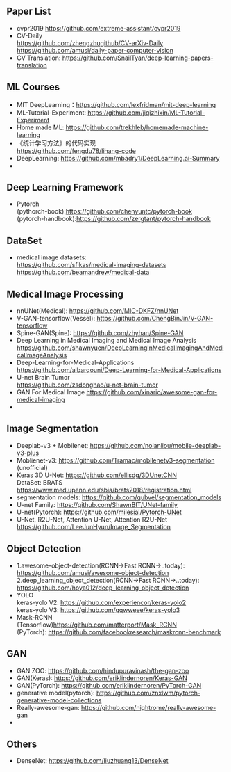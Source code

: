 ## Paper List
* cvpr2019 https://github.com/extreme-assistant/cvpr2019  
* CV-Daily   
  https://github.com/zhengzhugithub/CV-arXiv-Daily  
  https://github.com/amusi/daily-paper-computer-vision
* CV Translation: https://github.com/SnailTyan/deep-learning-papers-translation

## ML Courses
* MIT DeepLearning：https://github.com/lexfridman/mit-deep-learning
* ML-Tutorial-Experiment: https://github.com/jiqizhixin/ML-Tutorial-Experiment
* Home made ML: https://github.com/trekhleb/homemade-machine-learning
* 《统计学习方法》的代码实现  
  https://github.com/fengdu78/lihang-code
* DeepLearning: https://github.com/mbadry1/DeepLearning.ai-Summary
*

## Deep Learning Framework
* Pytorch  
  (pythorch-book):https://github.com/chenyuntc/pytorch-book  
  (pytorch-handbook):https://github.com/zergtant/pytorch-handbook  


## DataSet
* medical image datasets:  
  https://github.com/sfikas/medical-imaging-datasets  
  https://github.com/beamandrew/medical-data

## Medical Image Processing
* nnUNet(Medical): https://github.com/MIC-DKFZ/nnUNet
* V-GAN-tensorflow(Vessel): https://github.com/ChengBinJin/V-GAN-tensorflow
* Spine-GAN(Spine): https://github.com/zhyhan/Spine-GAN
* Deep Learning in Medical Imaging and Medical Image Analysis
  https://github.com/shawnyuen/DeepLearningInMedicalImagingAndMedicalImageAnalysis
* Deep-Learning-for-Medical-Applications  
  https://github.com/albarqouni/Deep-Learning-for-Medical-Applications
* U-net Brain Tumor  
  https://github.com/zsdonghao/u-net-brain-tumor
* GAN For Medical Image
  https://github.com/xinario/awesome-gan-for-medical-imaging
* 

## Image Segmentation
* Deeplab-v3 + Mobilenet: https://github.com/nolanliou/mobile-deeplab-v3-plus
* Moblienet-v3: https://github.com/Tramac/mobilenetv3-segmentation (unofficial)
* Keras 3D U-Net: https://github.com/ellisdg/3DUnetCNN   
  DataSet: BRATS https://www.med.upenn.edu/sbia/brats2018/registration.html
* segmentation models: https://github.com/qubvel/segmentation_models  
* U-net Family: https://github.com/ShawnBIT/UNet-family  
* U-net(Pytorch): https://github.com/milesial/Pytorch-UNet
* U-Net, R2U-Net, Attention U-Net, Attention R2U-Net  
  https://github.com/LeeJunHyun/Image_Segmentation
 

## Object Detection
* 1.awesome-object-detection(RCNN->Fast RCNN->..today):  
  https://github.com/amusi/awesome-object-detection  
  2.deep_learning_object_detection(RCNN->Fast RCNN->..today):  
  https://github.com/hoya012/deep_learning_object_detection  
* YOLO  
  keras-yolo V2: https://github.com/experiencor/keras-yolo2  
  keras-yolo V3: https://github.com/qqwweee/keras-yolo3
* Mask-RCNN  
  (Tensorflow)https://github.com/matterport/Mask_RCNN  
  (PyTorch): https://github.com/facebookresearch/maskrcnn-benchmark

## GAN
* GAN ZOO: https://github.com/hindupuravinash/the-gan-zoo
* GAN(Keras): https://github.com/eriklindernoren/Keras-GAN
* GAN(PyTorch): https://github.com/eriklindernoren/PyTorch-GAN
* generative model(pytorch): https://github.com/znxlwm/pytorch-generative-model-collections
* Really-awesome-gan: https://github.com/nightrome/really-awesome-gan
* 
## Others
* DenseNet: https://github.com/liuzhuang13/DenseNet




